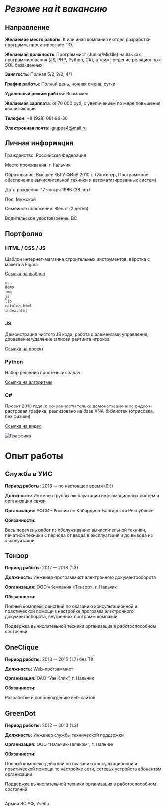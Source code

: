 # _Резюме на it вакансию_

## Направление

**Желаемое место работы**: It или иная компания в отдел разработки программ, проектирование ПО.

**Желаемая должность**:  Программист (Junior/Middle) на языках программирования (JS, PHP, Python, С#), а также ведение реляционных SQL база-данных 

**Занятость**: Полная 5/2, 2/2, 4/1

**График работы**: Полный день, ночная смена, сутки

**Удаленный режим работы**: Возможен

**Желаемая зарплата**: от 70 000 руб, с увеличением по мере повышения квалификации

**Телефон**: +8 (928) 081-96-30

**Электронная почта**: igruppa4@mail.ru

## Личная информация

Гражданство: Российская Федерация

Место проживания: г. Нальчик

Образование: Высшее КБГУ ФИиУ 2010 г. (Инженер, Программное обеспечение вычислительной техники и автоматизированных систем)             

Дата рождения: 17 января 1986 (38 лет)

Пол: Мужской

Семейное положение: Женат (2 детей)

Водительское удостоверение: BС


## Портфолио

### HTML / CSS / JS

Шаблон интернет-магазина строительных инструментов, вёрстка с макета в Figma

[Ссылка на шаблон](https://github.com/Leon2kk/Tehnomart)

```sh
css
demo
img
js
lib
catalog.html
index.html
```

### JS

Демонстрация чистого JS кода, работа с элементами управления,  добавление/удаление записей рейтинга игроков

[Ссылка на проект](https://github.com/Leon2kk/js)

### Python

Набор решения простеньких задач

[Ссылка на алгоритмы](https://github.com/Leon2kk/GB_Python/blob/master/readme.md)


### С#

Проект 2013 года, в сохранности только демонстрационное видео и растровая графика, реализовано на базе XNA-библиотек (отрисовка, без физики)

[Ссылка на видео](https://youtu.be/9GW0Dyw1veA)

![Граффика](https://i.ytimg.com/vi/9GW0Dyw1veA/hqdefault.jpg)


# Опыт работы


## Служба в УИС

**Период работы:** 2018 — по настоящее время (6.6)

**Должность:** Инженер группы эксплуатации информационных систем и организации связи

**Организация:** УФСИН России по Кабардино-Балкарской Республике

**Обязанности:**
	
Весь перечень работ по обслуживанию вычислительной техники, печатной техники с периода от ввода в эксплуатация и до вывода из эксплуатации


## Тензор

**Период работы:** 2017 — 2018 (1.3)

**Должность:** Инженер-программист электронного документооборота

**Организация:** ООО «Компания «Тензор», г. Нальчик

**Обязанности:**
	
Полный комплекс действий по оказанию консультационной и практической помощи в настройке программ электронного документаоборота, внутренних программ компаний
	
Поддержка вычислительной техники организации в работоспособном состояний


## OneClique
 
**Период работы:** 2013 — 2015 (1.7) без ТК

**Должность:** Web-программист

**Организация:** ОАО “Уан Клик”, г. Нальчик

**Обязанности:**
	
Разработке и сопровождению веб-сайтов


## GreenDot

**Период работы:** 2012 — 2013 (1.3)

**Должность:** Инженер службы технической поддержки

**Организация:** ООО "Нальчик-Телеком", г. Нальчик

**Обязанности:**

Полный комплекс действий по оказанию консультационной и практической помощи по настройке сети, сетевых устройств абонентам организации
	
Поддержка вычислительной техники организации в работоспособном состояний

 
##

Армия ВС РФ, Учёба
